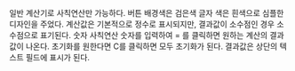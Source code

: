 일반 계산기로 사칙연산만 가능하다. 
버튼 배경색은 검은색 글자 색은 흰색으로 심플한 디자인을 주었다.
계산값은 기본적으로 정수로 표시되지만, 결과값이 소수점인 경우 소수점으로 표기된다.
숫자 사칙연산 숫자를 입력하여 = 를 클릭하면 원하는 계산의 결과값이 나온다.
초기화를 원한다면 C를 클릭하면 모두 초기화가 된다.
결과값은 상단의 텍스트 필드에 표시가 된다. 
